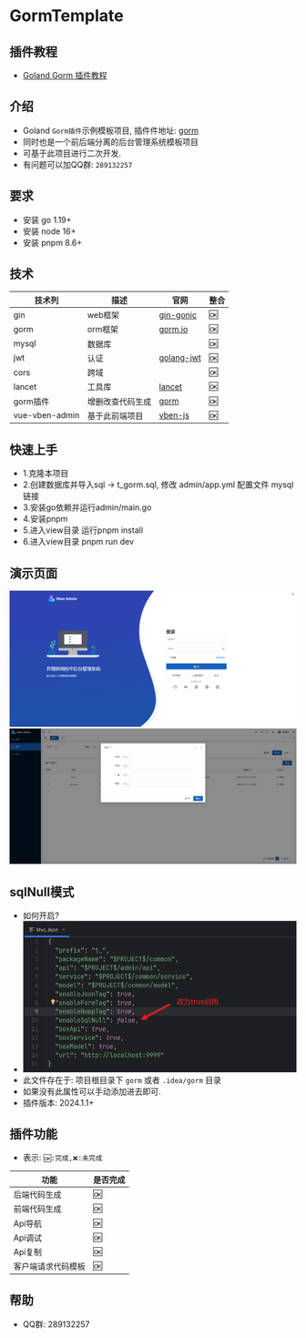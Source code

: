 # GormTemplate

## 插件教程

- [Goland Gorm 插件教程](Plugin.md)

## 介绍

- Goland `Gorm插件`示例模板项目, 插件件地址: [gorm](https://plugins.jetbrains.com/plugin/20411-gorm/)
- 同时也是一个前后端分离的后台管理系统模板项目
- 可基于此项目进行二次开发.
- 有问题可以加QQ群: `289132257`

## 要求
- 安装 go 1.19+
- 安装 node 16+
- 安装 pnpm 8.6+

## 技术

| 技术列            | 描述       | 官网                                                       | 整合 |
|----------------|----------|----------------------------------------------------------|----|
| gin            | web框架    | [gin-gonic](https://gin-gonic.com/zh-cn/docs/)           | 🆗 |
| gorm           | orm框架    | [gorm.io](https://gorm.io/zh_CN/docs/index.html)         | 🆗 |
| mysql          | 数据库      |                                                          | 🆗 |
| jwt            | 认证       | [golang-jwt](https://github.com/golang-jwt/jwt)          | 🆗 |
| cors           | 跨域       |                                                          | 🆗 |
| lancet         | 工具库      | [lancet](https://github.com/duke-git/lancet)             | 🆗 |
| gorm插件         | 增删改查代码生成 | [gorm](https://plugins.jetbrains.com/plugin/20411-gorm/) | 🆗 |
| vue-vben-admin | 基于此前端项目  | [vben-js](https://github.com/vbenjs/vue-vben-admin)      | 🆗 |


## 快速上手

- 1.克隆本项目
- 2.创建数据库并导入sql -> t_gorm.sql, 修改 admin/app.yml 配置文件 mysql 链接
- 3.安装go依赖并运行admin/main.go
- 4.安装pnpm
- 5.进入view目录 运行pnpm install
- 6.进入view目录 pnpm run dev

## 演示页面

![2](image/img_1.png)
![1](image/img_2.png)

## sqlNull模式

- 如何开启?
- ![1](image/img.png)
- 此文件存在于: 项目根目录下 `gorm` 或者 `.idea/gorm` 目录 
- 如果没有此属性可以手动添加进去即可.
- 插件版本: 2024.1.1+ 


## 插件功能

-  表示: `🆗:完成,❌:未完成`

| 功能        | 是否完成 |
|-----------|------|
| 后端代码生成    | 🆗   |
| 前端代码生成    | 🆗   |
| Api导航     | 🆗   |
| Api调试     | 🆗   |
| Api复制     | 🆗   |
| 客户端请求代码模板 | 🆗   |

## 帮助

- QQ群: 289132257
